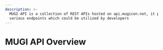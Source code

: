 ```yaml
---
description: >-
  MUGI API is a collection of REST APIs hosted on api.mugicon.net, it provides
  various endpoints which could be utilized by developers
---
```


# MUGI API Overview

